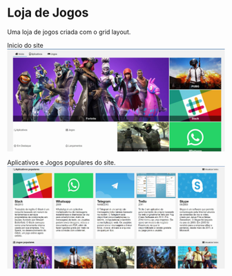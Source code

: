 # Loja de Jogos

Uma loja de jogos criada com o grid layout.

Inicio do site
<img src="assets/img/inicio.jpg" alt="foto-inicio">

Aplicativos e Jogos populares do site.
<img src="assets/img/apps-populares.jpg" alt="foto-apps-populares">